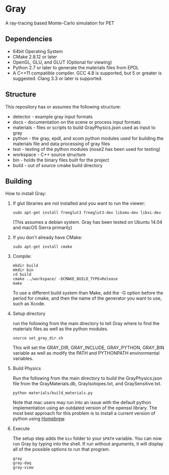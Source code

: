 # Gray
A ray-tracing based Monte-Carlo simulation for PET

## Dependencies
* 64bit Operating System
* CMake 2.8.12 or later
* OpenGL, GLU, and GLUT (Optional for viewing)
* Python 2.7 or later to generate the materials files from EPDL
* A C++11 compatible compiler.  GCC 4.8 is supported, but 5 or greater
 is suggested. Clang 3.3 or later is supported.

## Structure
This repository has or assumes the following structure:
* detector - example gray input formats
* docs - documentation on the scene or process input formats
* materials - files or scripts to build GrayPhysics.json used as input to gray
* python - the gray, epdl, and xcom python modules used for building the
materials file and data processing of gray files
* test - testing of the python modules (nose2 has been used for testing)
* workspace - C++ source structure
* bin - holds the binary files built for the project
* build - out of source cmake build directory

## Building
How to install Gray:

1. If glut libraries are not installed and you want to run the viewer:

    ```
    sudo apt-get install freeglut3 freeglut3-dev libxmu-dev libxi-dev
    ```
    (This assumes a debian system.  Gray has been tested on Ubuntu 14.04 and
    macOS Sierra primarily)

2. If you don't already have CMake:

    ```
    sudo apt-get install cmake
    ```

3. Compile:

    ```
    mkdir build
    mkdir bin
    cd build
    cmake ../workspace/ -DCMAKE_BUILD_TYPE=Release
    make
    ```

    To use a different build system than Make, add the -G option before the
    period for cmake, and then the name of the generator you want to use, such
    as Xcode.

4. Setup directory

    run the following from the main directory to tell Gray where to find the
    materials files as well as the python modules.
    ```
    source set_gray_dir.sh
    ```

    This will set the GRAY_DIR, GRAY_INCLUDE, GRAY_PYTHON, GRAY_BIN variable as
    well as modify the PATH and PYTHONPATH environmental variables.

5. Build Physics

    Run the following from the main directory to build the GrayPhysics.json
    file from the GrayMaterials.db, GrayIsotopes.txt, and GraySensitive.txt.
    ```
    python materials/build_materials.py
    ```
    Note that mac users may run into an issue with the default python
    implementation using an outdated version of the openssl library.  The most
    best approach for this problem is to install a current version of python
    using [Homebrew](https://brew.sh/).

6. Execute

    The setup step adds the ```bin``` folder to your ```$PATH``` variable.
    You can now run Gray by typing into the shell.  If run without arguments,
    it will display all of the possible options to run that program.
    ```
    gray
    gray-daq
    gray-view
    ```
